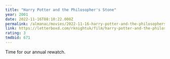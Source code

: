 ```yaml
---
title: "Harry Potter and the Philosopher's Stone"
year: 2001
date: 2022-11-16T08:10:22.000Z
permalink: /almanac/movies/2022-11-16-harry-potter-and-the-philosophers-stone/index.html
link: https://letterboxd.com/rknightuk/film/harry-potter-and-the-philosophers-stone/8/
rating: 3
tmdbid: 671
---
```


Time for our annual rewatch.